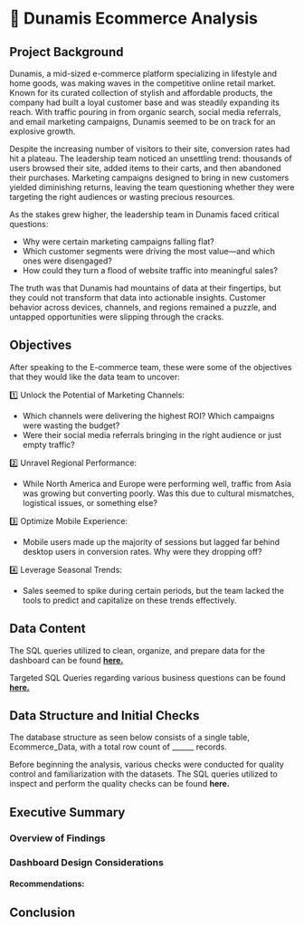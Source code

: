# 🛒 Dunamis Ecommerce Analysis

## Project Background
Dunamis, a mid-sized e-commerce platform specializing in lifestyle and home goods, was making waves in the competitive online retail market. Known for its curated collection of stylish and affordable products, the company had built a loyal customer base and was steadily expanding its reach. With traffic pouring in from organic search, social media referrals, and email marketing campaigns, Dunamis seemed to be on track for an explosive growth.

Despite the increasing number of visitors to their site, conversion rates had hit a plateau. The leadership team noticed an unsettling trend: thousands of users browsed their site, added items to their carts, and then abandoned their purchases. Marketing campaigns designed to bring in new customers yielded diminishing returns, leaving the team questioning whether they were targeting the right audiences or wasting precious resources.

As the stakes grew higher, the leadership team in Dunamis faced critical questions:

+ Why were certain marketing campaigns falling flat?
+ Which customer segments were driving the most value—and which ones were disengaged?
+ How could they turn a flood of website traffic into meaningful sales?

The truth was that Dunamis had mountains of data at their fingertips, but they could not transform that data into actionable insights. Customer behavior across devices, channels, and regions remained a puzzle, and untapped opportunities were slipping through the cracks.

## Objectives

After speaking to the E-commerce team, these were some of the objectives that they would like the data team to uncover:

1️⃣ Unlock the Potential of Marketing Channels:
+ Which channels were delivering the highest ROI? Which campaigns were wasting the budget?
+ Were their social media referrals bringing in the right audience or just empty traffic?

2️⃣ Unravel Regional Performance:
+ While North America and Europe were performing well, traffic from Asia was growing but converting poorly. Was this due to cultural mismatches, logistical issues, or something else?

3️⃣ Optimize Mobile Experience:
+ Mobile users made up the majority of sessions but lagged far behind desktop users in conversion rates. Why were they dropping off?

4️⃣ Leverage Seasonal Trends:
+ Sales seemed to spike during certain periods, but the team lacked the tools to predict and capitalize on these trends effectively.

## Data Content

The SQL queries utilized to clean, organize, and prepare data for the dashboard can be found [**here.**](https://github.com/bryanng77/E-Commerce-Analysis/blob/main/Data%20Cleaning_Ecommerce-Analysis.sql)

Targeted SQL Queries regarding various business questions can be found [**here.**](https://github.com/bryanng77/Role-Based-Data-Management/blob/main/SQL%20Business%20Questions%20Queries%20Role-Based-Data_Management.sql)

## Data Structure and Initial Checks

The database structure as seen below consists of a single table, Ecommerce_Data, with a total row count of ______ records.



Before beginning the analysis, various checks were conducted for quality control and familiarization with the datasets. The SQL queries utilized to inspect and perform the quality checks can be found **here.**

## Executive Summary

### Overview of Findings


### Dashboard Design Considerations


#### Recommendations:


## Conclusion

